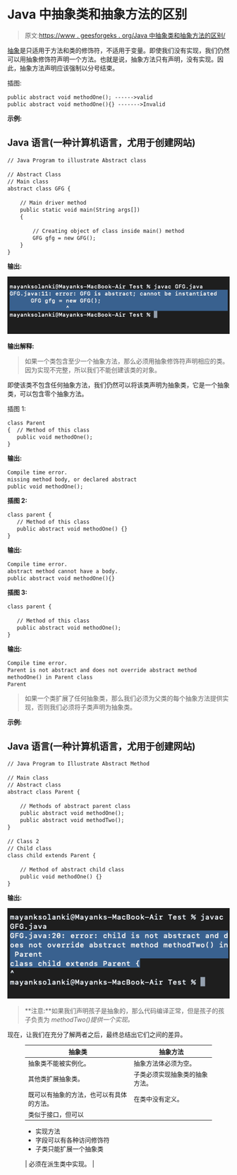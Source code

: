 # Java 中抽象类和抽象方法的区别

> 原文:[https://www . geesforgeks . org/Java 中抽象类和抽象方法的区别/](https://www.geeksforgeeks.org/difference-between-abstract-class-and-abstract-method-in-java/)

[抽象](https://www.geeksforgeeks.org/abstract-keyword-in-java/)是只适用于方法和类的修饰符，不适用于变量。即使我们没有实现，我们仍然可以用抽象修饰符声明一个方法。也就是说，抽象方法只有声明，没有实现。因此，抽象方法声明应该强制以分号结束。

插图:

```
public abstract void methodOne(); ------>valid
public abstract void methodOne(){} ------->Invalid
```

**示例:**

## Java 语言(一种计算机语言，尤用于创建网站)

```
// Java Program to illustrate Abstract class

// Abstract Class
// Main class
abstract class GFG {

    // Main driver method
    public static void main(String args[])
    {

        // Creating object of class inside main() method
        GFG gfg = new GFG();
    }
}
```

**输出:**

![](img/5341626e03fc13b7e17c70cf12a05f1f.png)

**输出解释:**

> 如果一个类包含至少一个抽象方法，那么必须用抽象修饰符声明相应的类。因为实现不完整，所以我们不能创建该类的对象。

即使该类不包含任何抽象方法，我们仍然可以将该类声明为抽象类，它是一个抽象类，可以包含零个抽象方法。

插图 1:

```
class Parent 
{  // Method of this class 
   public void methodOne();
}
```

**输出:**

```
Compile time error.
missing method body, or declared abstract
public void methodOne();
```

**插图 2:**

```
class parent {
   // Method of this class
   public abstract void methodOne() {}
}
```

**输出:**

```
Compile time error.
abstract method cannot have a body.
public abstract void methodOne(){}
```

**插图 3:**

```
class parent {

   // Method of this class
   public abstract void methodOne();
}
```

**输出:**

```
Compile time error.
Parent is not abstract and does not override abstract method methodOne() in Parent class
Parent
```

> 如果一个类扩展了任何抽象类，那么我们必须为父类的每个抽象方法提供实现，否则我们必须将子类声明为抽象类。

**示例:**

## Java 语言(一种计算机语言，尤用于创建网站)

```
// Java Program to Illustrate Abstract Method

// Main class
// Abstract class
abstract class Parent {

    // Methods of abstract parent class
    public abstract void methodOne();
    public abstract void methodTwo();
}

// Class 2
// Child class
class child extends Parent {

    // Method of abstract child class
    public void methodOne() {}
}
```

**输出:**

![](img/bcd053d77533ea7bc9a66ed6e52b458d.png)

> **注意:**如果我们声明孩子是抽象的，那么代码编译正常，但是孩子的孩子负责为 *methodTwo()提供一个实现。*

现在，让我们在充分了解两者之后，最终总结出它们之间的差异。

<figure class="table">

| 抽象类 | 抽象方法 |
| --- | --- |
| 抽象类不能被实例化。 | 抽象方法体必须为空。 |
| 其他类扩展抽象类。 | 子类必须实现抽象类的抽象方法。 |
| 既可以有抽象的方法，也可以有具体的方法。 | 在类中没有定义。 |
| 类似于接口，但可以

*   实现方法
*   字段可以有各种访问修饰符
*   子类只能扩展一个抽象类

 | 必须在派生类中实现。 |

</figure>